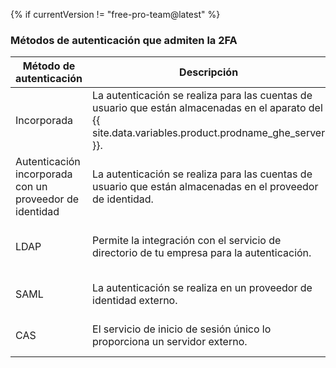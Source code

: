 {% if currentVersion != "free-pro-team@latest" %}
### Métodos de autenticación que admiten la 2FA

| Método de autenticación                                 | Descripción                                                                                                                                              | Soporte técnico de la autenticación de dos factores                                                                                                                                                                                                                       |
| ------------------------------------------------------- | -------------------------------------------------------------------------------------------------------------------------------------------------------- | ------------------------------------------------------------------------------------------------------------------------------------------------------------------------------------------------------------------------------------------------------------------------- |
| Incorporada                                             | La autenticación se realiza para las cuentas de usuario que están almacenadas en el aparato del {{ site.data.variables.product.prodname_ghe_server }}. | Recibe soporte técnico y se administra en el aparato del {{ site.data.variables.product.prodname_ghe_server }}. Los administradores de la organización pueden solicitar que se habilite la 2FA para los miembros de la organización. |{% if currentVersion != "free-pro-team@latest" %}
| Autenticación incorporada con un proveedor de identidad | La autenticación se realiza para las cuentas de usuario que están almacenadas en el proveedor de identidad.                                              | Depende del proveedor de identidad.{% endif %}
| LDAP                                                    | Permite la integración con el servicio de directorio de tu empresa para la autenticación.                                                                | Recibe soporte técnico y se administra en el aparato del {{ site.data.variables.product.prodname_ghe_server }}. Los administradores de la organización pueden solicitar que se habilite la 2FA para los miembros de la organización.                                    |
| SAML                                                    | La autenticación se realiza en un proveedor de identidad externo.                                                                                        | {{ site.data.reusables.two_fa.2fa_not_supported_with_saml_and_cas }}                                                                                                                                                                                                |
| CAS                                                     | El servicio de inicio de sesión único lo proporciona un servidor externo.                                                                                | {{ site.data.reusables.two_fa.2fa_not_supported_with_saml_and_cas }}{% endif %}
